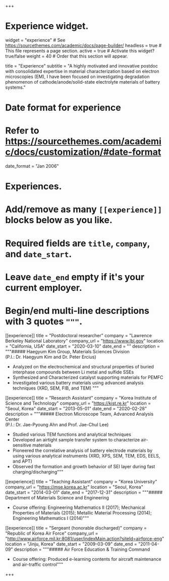 +++
# Experience widget.
widget = "experience"  # See https://sourcethemes.com/academic/docs/page-builder/
headless = true  # This file represents a page section.
active = true  # Activate this widget? true/false
weight = 40  # Order that this section will appear.

title = "Experience"
subtitle = "A highly motivated and innovative postdoc with consolidated expertise in material characterization based on electron microscopies (EM), I have been focused on investigating degradation phenomenon of cathode/anode/solid-state electrolyte materials of battery systems."

# Date format for experience
#   Refer to https://sourcethemes.com/academic/docs/customization/#date-format
date_format = "Jan 2006"

# Experiences.
#   Add/remove as many `[[experience]]` blocks below as you like.
#   Required fields are `title`, `company`, and `date_start`.
#   Leave `date_end` empty if it's your current employer.
#   Begin/end multi-line descriptions with 3 quotes `"""`.
[[experience]]
  title = "Postdoctoral researcher"
  company = "Lawrence Berkeley National Laboratory"
  company_url = "https://www.lbl.gov"
  location = "California, USA"
  date_start = "2020-03-10"
  date_end = ""
  description = """##### Haegyum Kim Group, Materials Sciences Division<br>(P.I.: Dr. Haegyum Kim and Dr. Peter Ercius)
 
  * Analyzed on the electrochemical and structural properties of buried interphase compounds between Li metal and sulfide SSEs
  * Synthesized and Characterized catalyst supporting materials for PEMFC
  * Investigated various battery materials using advanced analysis techniques (XRD, SEM, FIB, and TEM)
  """

[[experience]]
  title = "Research Assistant"
  company = "Korea Institute of Science and Technology"
  company_url = "https://kist.re.kr"
  location = "Seoul, Korea"
  date_start = "2013-05-01"
  date_end = "2020-02-28"
  description = """##### Electron Microscope Team, Advanced Analysis Center<br>(P.I.: Dr. Jae-Pyoung Ahn and Prof. Jae-Chul Lee)
  
  * Studied various TEM functions and analytical techniques 
  * Developed an airtight sample transfer system to characterize air-sensitive materials 
  * Pioneered the correlative analysis of battery electrode materials by using various analytical instruments (XRD, XPS, SEM, TEM, EDS, EELS, and APT) 
  * Observed the formation and growth behavior of SEI layer during fast charging/discharging"""

[[experience]]
  title = "Teaching Assistant"
  company = "Korea University"
  company_url = "https://mse.korea.ac.kr"
  location = "Seoul, Korea"
  date_start = "2014-03-01"
  date_end = "2017-12-31"
  description = """##### Department of Materials Science and Engineering
  
  * Course offering: Engineering Mathematics II (2017); Mechanical Properties of Materials (2015); Metallic Material Processing (2014); Engineering Mathematics I (2014)"""
  
[[experience]]
  title = "Sergeant (honorable discharged)"
  company = "Republic of Korea Air Force"
  company_url = "http://www.airforce.mil.kr:8081/user/indexMain.action?siteId=airforce-eng"
  location = "Jinju, Korea"
  date_start = "2009-03-09"
  date_end = "2011-04-09"
  description = """##### Air Force Education & Training Command
  
  * Course offering: Produced e-learning contents for aircraft maintenance and air-traffic control"""


+++
